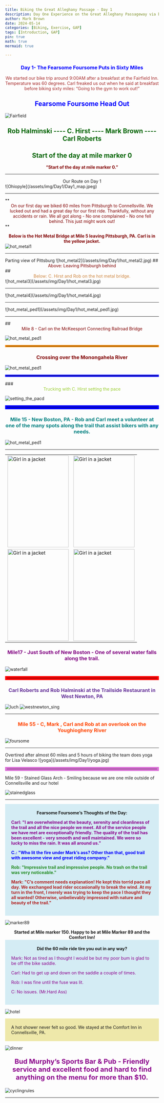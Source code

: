 ```yaml
---
title: Biking the Great Alleghany Passage - Day 1
description: Day One Experience on the Great Alleghany Passageway via bikes
author: Mark Brown
date: 2024-05-14
categories: [Biking, Exercise, GAP]
tags: [Introduction, GAP]
pin: true
math: true
mermaid: true

---
```


### <center><span style="color:blue">Day 1- The Fearsome Foursome Puts in Sixty Miles</span></center>

<center><span style="color:brown">We started our bike trip around 9:00AM after a breakfast at the Fairfield Inn.  Temperature was 60 degrees. Carl freaked us out when he said at breakfast before biking sixty miles: “Going to the gym to work out!”</span></center>


## <center><span style="color:blue">Fearsome Foursome Head Out</span></center>
![Fairfield](/assets/img/Day1/Fairfield_start.jpg)
## <center><span style="color:DarkGreen">Rob Halminski  ----   C. Hirst  ----    Mark Brown  ----   Carl Roberts </span></center>
## <center><span style="color:DarkGreen">Start of the day at mile marker 0</span></center>
**<center><span style="color:Maroon">“Start of the day at mile marker 0.”</span></center>**
<hr>
<center> Our Route on Day 1 </center>
![Ohiopyle](/assets/img/Day1/Day1_map.jpeg)
<hr>
**<center><span style="color:Maroon">On our first day we biked 60 miles from Pittsburgh to Connellsville.   We lucked out and had a great day for our first ride.  Thankfully, without any accidents or rain.  We all got along - No one complained - No one fell behind.  This just might work out!</span></center>**

**<center><span style="color:Maroon">Below is the Hot Metal Bridge at Mile 5 leaving Pittsburgh, PA. Carl is in the yellow jacket.</span></center>**
![hot_metal1](/assets/img/Day1/hot_metal1.jpg)
<hr>
Parting view of Pittsburg
![hot_metal2](/assets/img/Day1/hot_metal2.jpg)
## <center><span style="color:Maroon">Above:  Leaving Pittsburgh behind</span></center>
## <center><span style="color:Peru">Below: C. Hirst and Rob on the hot metal bridge.</span></center>
![hot_metal3](/assets/img/Day1/hot_metal3.jpg)
<hr>
![hot_metal4](/assets/img/Day1/hot_metal4.jpg)
<hr>
![hot_metal_ped1](/assets/img/Day1/hot_metal_ped1.jpg)
<hr>
## <center><span style="color:Maroon">Mile 8 - Carl on the McKeesport Connecting Railroad Bridge </span></center>

![hot_metal_ped1](/assets/img/Day1/hot_metal_ped2.jpg)
<hr style="border: 3px solid DarkOrange; width 75%;">

### <center><b><span style="color:Maroon">Crossing over the Monongahela River </span></b></center>
![hot_metal_ped1](/assets/img/Day1/hot_metal_ped4.jpg)
<hr style="border: 3px solid Blue; width 75%;">
### <center><span style="color:YellowGreen">Trucking with C. Hirst setting the pace</span></center>

![setting_the_pacd](/assets/img/Day1/on_the_trail1.jpg)
<hr style="border: 6px solid Blue; width 75%;">

### <center><span style="color:Teal">Mile 15 - New Boston, PA - Rob and Carl meet a volunteer at one of the many spots along the trail that assist bikers with any needs.</span></center>

![hot_metal_ped1](/assets/img/Day1/mckeesport1.jpg)
<hr>

|                                       |                                       |
|---------------------------------------|---------------------------------------|
|<img src="/assets/img/Day1/Mckeesport_Carl.jpg" alt="Girl in a jacket" width="200" height="300">|<img src="/assets/img/Day1/mckeesport_rob.jpg" alt="Girl in a jacket" width="200" height="300">|
|<img src="/assets/img/Day1/mckeesport_CHirst.jpg" alt="Girl in a jacket" width="200" height="300">|<img src="/assets/img/Day1/McKeesport_Mark.jpg" alt="Girl in a jacket" width="200" height="300">|

### <center><span style="color:Purple">Mile17 - Just South of New Boston - One of several water falls along the trail.</span></center>
![waterfall](/assets/img/Day1/waterfall.jpg)
<hr style="border: 6px solid Red; width 75%;">

### <center><span style="color:RebeccaPurple">Carl Roberts and Rob Halminski at the Trailside Restaurant in West Newton, PA</span></center>

![luch](/assets/img/Day1/westnewton1.jpg)
![westnewton_sing](/assets/img/Day1/westnewton2.jpg)
<hr>

### <center><span style="color:OrangeRed">Mile 55 - C, Mark , Carl and Rob at an overlook on the Youghiogheny River</span></center>

![foursome](/assets/img/Day1/foursome1.jpg)
<hr>
Overtired after almost 60 miles and 5 hours of biking the team does yoga for Lisa Velasco
![yoga](/assets/img/Day1/yoga.jpg)
<hr style="border: 6px solid Orchid; width 75%;">
Mile 59 - Stained Glass Arch - Smiling because we are one mile outside of Connellsville and our hotel

![stainedglass](/assets/img/Day1/stainglass_arch.jpg)
<hr>

<div style="background-color:#D4ECF4; padding:20px">

<center><b>Fearsome Foursome’s Thoughts of the Day: </b></center>
<b>
 <p style="color:DarkMagenta;">  Carl: "I am overwhelmed at the beauty, serenity and cleanliness of the trail and all the nice people we meet.  All of the service people we have met are exceptionally friendly.  The quality of the trail has been excellent - very smooth and well maintained.   We were so lucky to miss the rain.  It was all around us."</p>

<p style="color:blue">
C.:   "Who lit the fire under Mark’s ass?  Other than that,  good trail with awesome view and great riding company."</p>

<p style="color:ForestGreen"> 
Rob:  "Impressive trail and impressive people.  No trash on the trail was very noticeable."</p>

<p style="color:FireBrick"> 
Mark:  "C’s comment needs explanation!  He kept this torrid pace all day.  We exchanged lead rider occasionally to break the wind.  At my turn in the front, I merely was trying to keep the pace I thought they all wanted!  Otherwise, unbelievably impressed with nature and beauty of the trail."</p>   
</b>
</div>

![marker89](/assets/img/Day1/marker_89.jpg)
<center><b>Started at Mile marker 150.  Happy to be at Mile Marker 89 and the Comfort Inn!</b></center>




<div style="background-color:#D4ECF4; padding:20px">
<center><b>Did the 60 mile ride tire you out in any way?</b></center>

<p style="color:DarkMagenta;"> Mark:  Not as tired as I thought I would be but my poor bum is glad to be off the bike saddle.  </p>

<p style="color:DarkMagenta;">
Carl:  Had to get up and down on the saddle a couple of times.
</p>
<p style="color:DarkMagenta;">
Rob: I was fine until the fuse was lit.
</p>
<p style="color:DarkMagenta;">
C:  No issues.  (Mr.Hard Ass)
</p>
</div>

![hotel](/assets/img/Day1/COMFORT_INN.png)
<div style="background-color:#EEE8AA; padding:20px">
A hot shower never felt so good.   We stayed at the Comfort Inn in Connellsville, PA. 
</div>

![dinner](/assets/img/Day1/Dinner1.jpg)
<center><b><p style="color:DarkMagenta; font-size:22px">Bud Murphy’s Sports Bar & Pub - Friendly service and excellent food and hard to find anything on the menu for more than $10.</p></b></center>

![cyclingrules](/assets/img/Day1/cycling_rules_poster.jpeg)


<hr>

